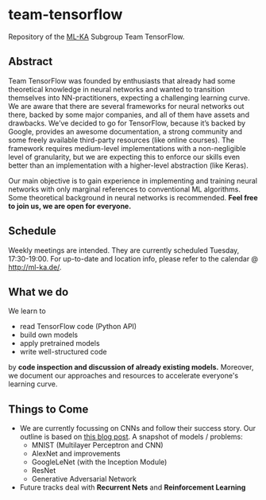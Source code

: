 # team-tensorflow

Repository of the [ML-KA](http://ml-ka.de/) Subgroup Team TensorFlow.

## Abstract

Team TensorFlow was founded by enthusiasts that already had some theoretical knowledge in neural networks and wanted to transition themselves into NN-practitioners, expecting a challenging learning curve. We are aware that there are several frameworks for neural networks out there, backed by some major companies, and all of them have assets and drawbacks. We’ve decided to go for TensorFlow, because it’s backed by Google, provides an awesome documentation, a strong community and some freely available third-party resources (like online courses). The framework requires medium-level implementations with a non-negligible level of granularity, but we are expecting this to enforce our skills even better than an implementation with a higher-level abstraction (like Keras).

Our main objective is to gain experience in implementing and training neural networks with only marginal references to conventional ML algorithms. Some theoretical background in neural networks is recommended. **Feel free to join us, we are open for everyone.**

## Schedule
Weekly meetings are intended. They are currently scheduled Tuesday, 17:30-19:00. For up-to-date and location info, please refer to the calendar @ http://ml-ka.de/.

## What we do
We learn to

- read TensorFlow code (Python API)
- build own models
- apply pretrained models
- write well-structured code

by **code inspection and discussion of already existing models.** Moreover, we document our approaches and resources to accelerate everyone's learning curve.

## Things to Come

- We are currently focussing on CNNs and follow their success story. Our outline is based on [this blog post](https://adeshpande3.github.io/adeshpande3.github.io/The-9-Deep-Learning-Papers-You-Need-To-Know-About.html). A snapshot of models / problems:
    - MNIST (Multilayer Perceptron and CNN)
    - AlexNet and improvements
    - GoogleLeNet (with the Inception Module)
    - ResNet
    - Generative Adversarial Network
- Future tracks deal with **Recurrent Nets** and **Reinforcement Learning**
